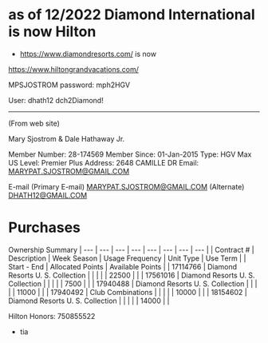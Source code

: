 # as of 12/2022 Diamond International is now Hilton
- https://www.diamondresorts.com/ is now

https://www.hiltongrandvacations.com/

MPSJOSTROM
password: mph2HGV

User: dhath12 
dch2Diamond!

---
(From web site)

Mary Sjostrom & 
Dale Hathaway Jr.

Member Number: 28-174569
Member Since: 01-Jan-2015
Type: HGV Max US
Level: Premier Plus
Address: 2648 CAMILLE DR
Email: MARYPAT.SJOSTROM@GMAIL.COM

E-mail
(Primary E-mail) MARYPAT.SJOSTROM@GMAIL.COM
(Alternate) DHATH12@GMAIL.COM
# Purchases

 Ownership Summary 
| --- | --- | --- | --- | --- | --- | --- | --- |
| Contract # | Description | Week Season | Usage Frequency | Unit Type | Use Term |
| Start - End | Allocated Points | Available Points |
| 17114766 | Diamond Resorts U. S. Collection |     |     |     |     | 22500 |     |
| 17561016 | Diamond Resorts U. S. Collection |     |     |     |     | 7500 |     |
| 17940488 | Diamond Resorts U. S. Collection |     |     |     |     | 11000 |     |
| 17940492 | Club Combinations |     |     |     |     | 10000 |     |
| 18154602 | Diamond Resorts U. S. Collection |     |     |     |     | 14000 |     |

Hilton Honors: 750855522

- tia
